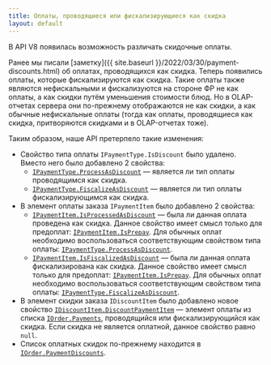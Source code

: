 ```yaml
---
title: Оплаты, проводящиеся или фискализирующиеся как скидка
layout: default
---
```


В API V8 появилась возможность различать скидочные оплаты.

Ранее мы писали
[заметку]({{ site.baseurl }}/2022/03/30/payment-discounts.html)
об оплатах, проводящихся как скидка.
Теперь появились оплаты, которые фискализируются как скидка.
Такие оплаты также являются нефискальными и фискализуются на стороне ФР не как оплаты, а как скидки путём уменьшения стоимости блюд.
Но в OLAP-отчетах сервера они по-прежнему отображаются не как скидки, а как обычные нефискальные оплаты
(тогда как оплаты, проводящиеся как скидка, притворяются скидками и в OLAP-отчетах тоже).

Таким образом, наше API претерпело такие изменения:

- Свойство типа оплаты `IPaymentType.IsDiscount` было удалено. Вместо него было добавлено 2 свойства:
	- [`IPaymentType.ProcessAsDiscount`](https://iiko.github.io/front.api.sdk/v8/html/P_Resto_Front_Api_Data_Payments_IPaymentType_ProcessAsDiscount.htm)
— является ли тип оплаты проводящимся как скидка.
	- [`IPaymentType.FiscalizeAsDiscount`](https://iiko.github.io/front.api.sdk/v8/html/P_Resto_Front_Api_Data_Payments_IPaymentType_FiscalizeAsDiscount.htm)
— является ли тип оплаты фискализирующимся как скидка.
- В элемент оплаты заказа `IPaymentItem` было добавлено 2 свойства:
	- [`IPaymentItem.IsProcessedAsDiscount`](https://iiko.github.io/front.api.sdk/v8/html/P_Resto_Front_Api_Data_Payments_IPaymentItem_IsProcessedAsDiscount.htm)
— была ли данная оплата проведена как скидка. Данное свойство имеет смысл только для предоплат:
[`IPaymentItem.IsPrepay`](https://iiko.github.io/front.api.sdk/v8/html/P_Resto_Front_Api_Data_Payments_IPaymentItem_IsPrepay.htm).
Для обычных оплат необходимо воспользоваться соответствующим свойством типа оплаты: 
[`IPaymentType.ProcessAsDiscount`](https://iiko.github.io/front.api.sdk/v8/html/P_Resto_Front_Api_Data_Payments_IPaymentType_ProcessAsDiscount.htm).
	- [`IPaymentItem.IsFiscalizedAsDiscount`](https://iiko.github.io/front.api.sdk/v8/html/P_Resto_Front_Api_Data_Payments_IPaymentItem_IsFiscalizedAsDiscount.htm)
— была ли данная оплата фискализирована как скидка. Данное свойство имеет смысл только для предоплат:
[`IPaymentItem.IsPrepay`](https://iiko.github.io/front.api.sdk/v8/html/P_Resto_Front_Api_Data_Payments_IPaymentItem_IsPrepay.htm).
Для обычных оплат необходимо воспользоваться соответствующим свойством типа оплаты: 
[`IPaymentType.FiscalizeAsDiscount`](https://iiko.github.io/front.api.sdk/v8/html/P_Resto_Front_Api_Data_Payments_IPaymentType_FiscalizeAsDiscount.htm).
- В элемент скидки заказа `IDiscountItem` было добавлено новое свойство
[`IDiscountItem.DiscountPaymentItem`](https://iiko.github.io/front.api.sdk/v8/html/P_Resto_Front_Api_Data_Orders_IDiscountItem_DiscountPaymentItem.htm)
— элемент оплаты из списка
[`IOrder.Payments`](https://iiko.github.io/front.api.sdk/v8/html/P_Resto_Front_Api_Data_Orders_IOrder_Payments.htm), 
проводящийся или фискализирующийся как скидка.
Если скидка не является оплатной, данное свойство равно `null`.
- Список оплатных скидок по-прежнему находится в
[`IOrder.PaymentDiscounts`](https://iiko.github.io/front.api.sdk/v8/html/P_Resto_Front_Api_Data_Orders_IOrder_PaymentDiscounts.htm).